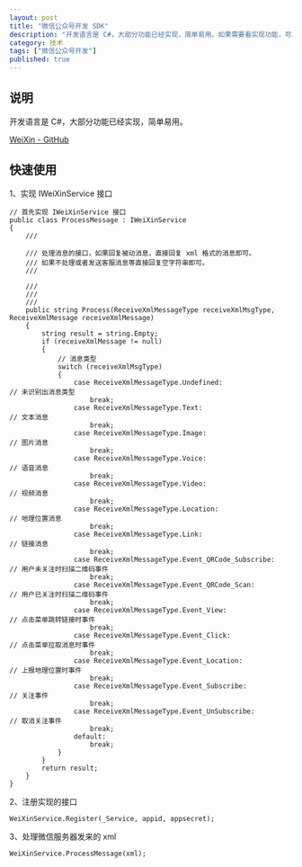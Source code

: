 ```yaml
---
layout: post
title: "微信公众号开发 SDK"
description: "开发语言是 C#，大部分功能已经实现，简单易用。如果需要看实现功能，可以扫描下面二维码，关注测试帐号。"
category: 技术
tags: ["微信公众号开发"]
published: true
---
```


## 说明

开发语言是 C#，大部分功能已经实现，简单易用。

[WeiXin - GitHub](https://github.com/WangWenzhuang/WeiXin)

## 快速使用

1、实现 IWeiXinService 接口

<pre><code class="language-csharp">// 首先实现 IWeiXinService 接口
public class ProcessMessage : IWeiXinService
{
    /// <summary>
    /// 处理消息的接口，如果回复被动消息，直接回复 xml 格式的消息即可。
    /// 如果不处理或者发送客服消息等直接回复空字符串即可。
    /// </summary>
    /// <param name="receiveXmlMsgType"></param>
    /// <param name="receiveXmlMessage"></param>
    /// <returns></returns>
    public string Process(ReceiveXmlMessageType receiveXmlMsgType, ReceiveXmlMessage receiveXmlMessage)
    {
        string result = string.Empty;
        if (receiveXmlMessage != null)
        {
            // 消息类型
            switch (receiveXmlMsgType)
            {
                case ReceiveXmlMessageType.Undefined:                          // 未识别出消息类型
                    break;
                case ReceiveXmlMessageType.Text:                               // 文本消息
                    break;
                case ReceiveXmlMessageType.Image:                              // 图片消息
                    break;
                case ReceiveXmlMessageType.Voice:                              // 语音消息
                    break;
                case ReceiveXmlMessageType.Video:                              // 视频消息
                    break;
                case ReceiveXmlMessageType.Location:                           // 地理位置消息
                    break;
                case ReceiveXmlMessageType.Link:                               // 链接消息
                    break;
                case ReceiveXmlMessageType.Event_QRCode_Subscribe:             // 用户未关注时扫描二维码事件
                    break;
                case ReceiveXmlMessageType.Event_QRCode_Scan:                  // 用户已关注时扫描二维码事件
                    break;
                case ReceiveXmlMessageType.Event_View:                         // 点击菜单跳转链接时事件
                    break;
                case ReceiveXmlMessageType.Event_Click:                        // 点击菜单拉取消息时事件
                    break;
                case ReceiveXmlMessageType.Event_Location:                     // 上报地理位置时事件
                    break;
                case ReceiveXmlMessageType.Event_Subscribe:                    // 关注事件
                    break;
                case ReceiveXmlMessageType.Event_UnSubscribe:                  // 取消关注事件
                    break;
                default:
                    break;
            }
        }
        return result;
    }
}</code></pre>

2、注册实现的接口

<pre><code class="language-csharp">WeiXinService.Register(_Service, appid, appsecret);</code></pre>

3、处理微信服务器发来的 xml

<pre><code class="language-csharp">WeiXinService.ProcessMessage(xml);</code></pre>
